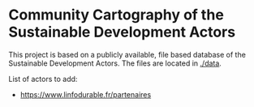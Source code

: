 # Community Cartography of the Sustainable Development Actors

This project is based on a publicly available, file based database of the Sustainable Development Actors. The files are located in [./data](/tree/master/data).

List of actors to add:
  - https://www.linfodurable.fr/partenaires